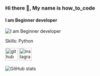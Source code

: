 ### Hi there 👋, My name is how_to_code
#### I am Beginner developer
![I am Beginner developer](https://arturssmirnovs.github.io/github-profile-readme-generator/images/banner.png)


Skills: Python



[<img src='https://cdn.jsdelivr.net/npm/simple-icons@3.0.1/icons/github.svg' alt='github' height='40'>](https://github.com/H0wtocode)  [<img src='https://cdn.jsdelivr.net/npm/simple-icons@3.0.1/icons/instagram.svg' alt='instagram' height='40'>](https://www.instagram.com/edoc_ot_woh/)  

![GitHub stats](https://github-readme-stats.vercel.app/api?username=H0wtocode&show_icons=true)  

